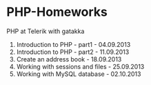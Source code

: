 PHP-Homeworks
=============

PHP at Telerik with gatakka

1. Introduction to PHP - part1 - 04.09.2013
2. Introduction to PHP - part2 - 11.09.2013
3. Create an address book - 18.09.2013
4. Working with sessions and files - 25.09.2013
5. Working with MySQL database - 02.10.2013
